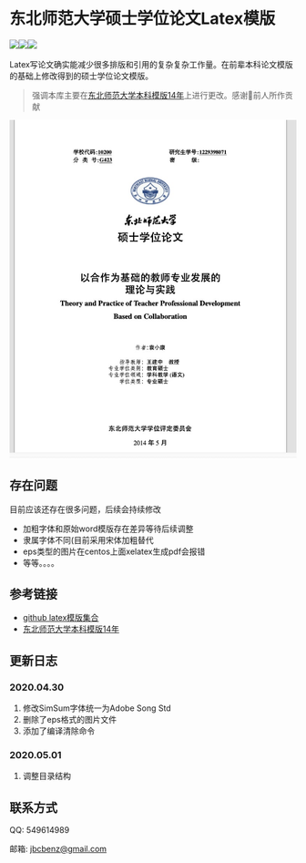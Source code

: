 # 东北师范大学硕士学位论文Latex模版
<img src="https://img.shields.io/badge/language-Latex-green.svg"/><img src="https://img.shields.io/github/last-commit/benzj/NNU_Latex_temple.svg"/><img src="https://img.shields.io/github/repo-size/benzj/NNU_Latex_temple.svg"/>

Latex写论文确实能减少很多排版和引用的复杂复杂工作量。在前辈本科论文模版的基础上修改得到的硕士学位论文模版。

> 强调本库主要在[东北师范大学本科模版14年](https://github.com/tiankonguse/NENUCSThesis)上进行更改。感谢🙏前人所作贡献

![封面效果](word/example.jpg)


## 存在问题
目前应该还存在很多问题，后续会持续修改
- 加粗字体和原始word模版存在差异等待后续调整
- 隶属字体不同(目前采用宋体加粗替代
- eps类型的图片在centos上面xelatex生成pdf会报错
- 等等。。。。

## 参考链接
- [github latex模版集合](https://github.com/hantang/collection-latex-templates)
- [东北师范大学本科模版14年](https://github.com/tiankonguse/NENUCSThesis)

## 更新日志
### 2020.04.30
1. 修改SimSum字体统一为Adobe Song Std
2. 删除了eps格式的图片文件
3. 添加了编译清除命令

### 2020.05.01
1. 调整目录结构

## 联系方式
QQ: 549614989

邮箱: jbcbenz@gmail.com